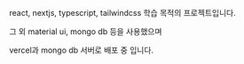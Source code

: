 react, nextjs, typescript, tailwindcss 학습 목적의 프로젝트입니다.

그 외 material ui, mongo db 등을 사용했으며

vercel과 mongo db 서버로 배포 중 입니다.